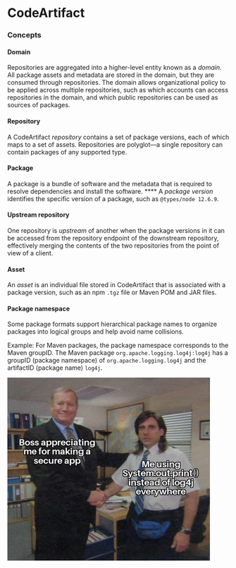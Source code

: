# CodeArtifact

### Concepts

#### Domain&#x20;

Repositories are aggregated into a higher-level entity known as a _domain_. All package assets and metadata are stored in the domain, but they are consumed through repositories. The domain allows organizational policy to be applied across multiple repositories, such as which accounts can access repositories in the domain, and which public repositories can be used as sources of packages.

#### Repository

A CodeArtifact _repository_ contains a set of package versions, each of which maps to a set of assets. Repositories are polyglot—a single repository can contain packages of any supported type.

#### Package

A package is a bundle of software and the metadata that is required to resolve dependencies and install the software. **** A _package version_ identifies the specific version of a package, such as `@types/node 12.6.9`.&#x20;

#### Upstream repository&#x20;

One repository is _upstream_ of another when the package versions in it can be accessed from the repository endpoint of the downstream repository, effectively merging the contents of the two repositories from the point of view of a client.

#### Asset

An _asset_ is an individual file stored in CodeArtifact that is associated with a package version, such as an npm `.tgz` file or Maven POM and JAR files.

#### Package namespace

Some package formats support hierarchical package names to organize packages into logical groups and help avoid name collisions.

Example: For Maven packages, the package namespace corresponds to the Maven groupID. The Maven package `org.apache.logging.log4j:log4j` has a groupID (package namespace) of `org.apache.logging.log4j` and the artifactID (package name) `log4j`.&#x20;

![Name collisions aren't the only hazards he avoided](<../../../.gitbook/assets/image (13).png>)

